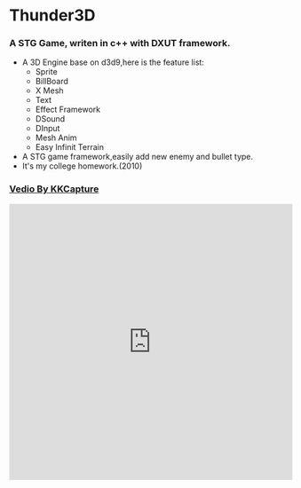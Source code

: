 Thunder3D
=========

### A STG Game, writen in c++ with DXUT framework.
* A 3D Engine base on d3d9,here is the feature list:
	* Sprite
	* BillBoard
	* X Mesh
	* Text
	* Effect Framework
	* DSound
	* DInput
	* Mesh Anim
	* Easy Infinit Terrain
* A STG game framework,easily add new enemy and bullet type.
* It's my college homework.(2010)

### [Vedio By KKCapture](http://player.youku.com/embed/XMzUwMzE1MjM2)
<iframe height=498 width=510 src="http://player.youku.com/embed/XMzUwMzE1MjM2" frameborder=0 allowfullscreen></iframe>